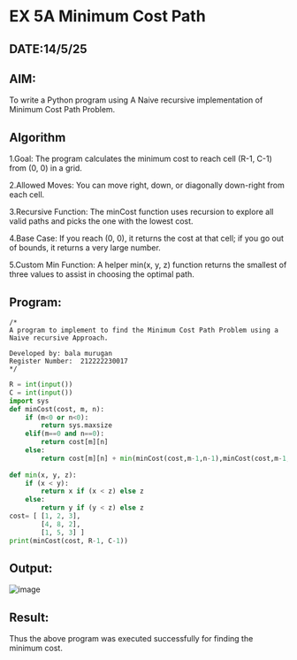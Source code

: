 # EX 5A Minimum Cost Path
## DATE:14/5/25
## AIM:
To write a Python program using A Naive recursive implementation of Minimum Cost Path Problem.




## Algorithm
1.Goal: The program calculates the minimum cost to reach cell (R-1, C-1) from (0, 0) in a grid.

2.Allowed Moves: You can move right, down, or diagonally down-right from each cell.

3.Recursive Function: The minCost function uses recursion to explore all valid paths and picks the one with the lowest cost.

4.Base Case: If you reach (0, 0), it returns the cost at that cell; if you go out of bounds, it returns a very large number.

5.Custom Min Function: A helper min(x, y, z) function returns the smallest of three values to assist in choosing the optimal path.
## Program:
```
/*
A program to implement to find the Minimum Cost Path Problem using a  Naive recursive Approach.

Developed by: bala murugan
Register Number:  212222230017
*/
```
```python
R = int(input())
C = int(input())
import sys
def minCost(cost, m, n):
    if (m<0 or n<0):
        return sys.maxsize
    elif(m==0 and n==0):
        return cost[m][n]
    else:
        return cost[m][n] + min(minCost(cost,m-1,n-1),minCost(cost,m-1,n),minCost(cost,m,n-1))
        
def min(x, y, z):
    if (x < y):
        return x if (x < z) else z
    else:
        return y if (y < z) else z
cost= [ [1, 2, 3],
        [4, 8, 2],
        [1, 5, 3] ]
print(minCost(cost, R-1, C-1))
```

## Output:


![image](https://github.com/user-attachments/assets/3e5da99e-4fc9-4c8f-baf0-5d4613f72948)

## Result:
Thus the above program was executed successfully for finding the minimum cost.
